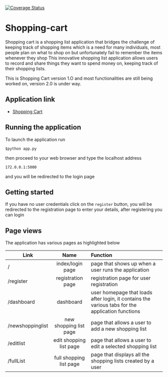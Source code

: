 [![Coverage Status](https://coveralls.io/repos/github/george-waf/shopping-cart/badge.svg)](https://coveralls.io/github/george-waf/shopping-cart)

# Shopping-cart
Shopping cart is a shopping list application that bridges the challenge of keeping track of shopping items which is a need for many individuals, most people plan on what to shop on but unfortunately fail to remember the items whenever they shop This innovative shopping list application allows users to record and share things they want to spend money on, keeping track of their shopping lists.

This is Shopping Cart version 1.O and most functionalities are still being worked on, version 2.0 is under way.
## Application link

* [Shopping Cart](https://shopping-listapp.herokuapp.com/)

## Running the application
To launch the application run 
```
$python app.py
``` 
then proceed to your web browser and type the localhost address 
```
172.0.0.1:5000
```
and you will be redirected to the login page
## Getting started
If you have no user credentials click on the `register` button, you will be redirected to the registration page to enter your details,
after registering you can login
## Page views
The application has various pages as highlighted below

| Link | Name | Function |
| --- |:---:| :---|
| / | index/login page | page that shows up when a user runs the application |
| /register | registration page | registration page for user registration |
| /dashboard | dashboard | user homepage that loads after login, it contains the various tabs for the application functions |
|/newshoppinglist | new shopping list page | page that allows a user to add a new shopping list |
|/editlist | edit shopping list page | page that allows a user to edit a selected shopping list |
|/fullList | full shopping list page | page that displays all the shopping lists created by a user  |
